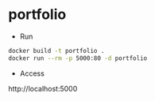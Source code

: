 # portfolio

- Run   

```sh
docker build -t portfolio .
docker run --rm -p 5000:80 -d portfolio
```

- Access    

http://localhost:5000       